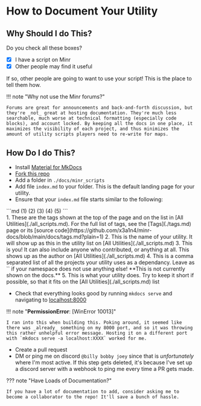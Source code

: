 # How to Document Your Utility

## Why Should I do This?

Do you check all these boxes?

 - [x] I have a script on Minr
 - [x] Other people may find it useful

If so, other people are going to want to use your script! This is the place to tell them how.

!!! note "Why not use the Minr forums?"

    Forums are great for announcements and back-and-forth discussion, but they're _not_ great at hosting documentation. They're much less searchable, much worse at technical formatting (especially code blocks), and account locked. By keeping all the docs in one place, it maximizes the visibility of each project, and thus minimizes the amount of utility scripts players need to re-write for maps.

## How Do I do This?

- Install [Material for MkDocs](https://squidfunk.github.io/mkdocs-material/)
- [Fork this repo](https://github.com/x3a1n4/minr-docs/fork)
- Add a folder in `./docs/minr_scripts`
- Add file `index.md` to your folder. This is the default landing page for your utility.
- Ensure that your `index.md` file starts similar to the following:

<div class="annotate breakword" markdown>
```md
<!-- minrdocs:display mapping --> <!-- minrdocs:display msc --> <!-- minrdocs:display github https://github.com/x3a1n4/minr --> (1)
<!-- utilityinfo:name TeraRabbits --> (2)
<!-- utilityinfo:author eggshells --> (3)
<!-- utilityinfo:dependencies StringHashMap --> (4)
<!-- utilityinfo:description A bundle of Minr scripts to replicate the most useful bits of worldedit + axiom. Often updated. --> (5)
```
</div>
1.  These are the tags shown at the top of the page and on the list in [All Utilities](./all_scripts.md). For the full list of tags, see the [Tags](./tags.md) page or its [source code](https://github.com/x3a1n4/minr-docs/blob/main/docs/tags.md?plain=1)
2.  This is the name of your utility. It will show up as this in the utility list on [All Utilities](./all_scripts.md)
3.  This is you! It can also include anyone who contributed, or anything at all. This shows up as the author on [All Utilities](./all_scripts.md)
4.  This is a comma separated list of all the projects your utility uses as a dependancy. Leave as `<!-- utilityinfo:no_dependencies -->` if your namespace does not use anything else! **This is not currently shown on the docs.** 
5.  This is what your utility does. Try to keep it short if possible, so that it fits on the [All Utilities](./all_scripts.md) list

- Check that everything looks good by running `mkdocs serve` and navigating to [localhost:8000](localhost:8000)

!!! note "**PermissionError**: [WinError 10013]"

    I ran into this when building this. Poking around, it seemed like there was _already_ something on my 8000 port, and so it was throwing this rather unhelpful error message. Hosting it on a different port with `mkdocs serve -a localhost:XXXX` worked for me.

- Create a pull request 
- DM or ping me on discord `@billy bobby joey` since that is _unfortunately_ where I'm most active. If this step gets deleted, it's because I've set up a discord server with a webhook to ping me every time a PR gets made. 

??? note "Have Loads of Documentation?"

    If you have a lot of documentation to add, consider asking me to become a collaborator to the repo! It'll save a bunch of hassle.